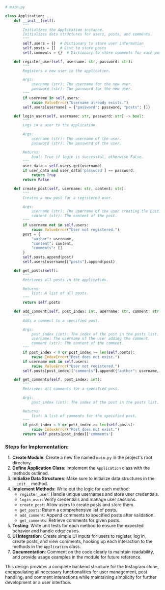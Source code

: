 ```python
# main.py

class Application:
    def __init__(self):
        """
        Initializes the Application instance.
        Initializes data structures for users, posts, and comments.
        """
        self.users = {}  # Dictionary to store user information
        self.posts = []  # List to store posts
        self.comments = {}  # Dictionary to store comments for each post

    def register_user(self, username: str, password: str):
        """
        Registers a new user in the application.

        Args:
            username (str): The username for the new user.
            password (str): The password for the new user.
        """
        if username in self.users:
            raise ValueError("Username already exists.")
        self.users[username] = {"password": password, "posts": []}

    def login_user(self, username: str, password: str) -> bool:
        """
        Logs in a user to the application.

        Args:
            username (str): The username of the user.
            password (str): The password of the user.

        Returns:
            bool: True if login is successful, otherwise False.
        """
        user_data = self.users.get(username)
        if user_data and user_data['password'] == password:
            return True
        return False

    def create_post(self, username: str, content: str):
        """
        Creates a new post for a registered user.

        Args:
            username (str): The username of the user creating the post.
            content (str): The content of the post.
        """
        if username not in self.users:
            raise ValueError("User not registered.")
        post = {
            "author": username,
            "content": content,
            "comments": []
        }
        self.posts.append(post)
        self.users[username]["posts"].append(post)

    def get_posts(self):
        """
        Retrieves all posts in the application.

        Returns:
            list: A list of all posts.
        """
        return self.posts

    def add_comment(self, post_index: int, username: str, comment: str):
        """
        Adds a comment to a specified post.

        Args:
            post_index (int): The index of the post in the posts list.
            username: The username of the user adding the comment.
            comment (str): The content of the comment.
        """
        if post_index < 0 or post_index >= len(self.posts):
            raise IndexError("Post does not exist.")
        if username not in self.users:
            raise ValueError("User not registered.")
        self.posts[post_index]["comments"].append({"author": username, "comment": comment})

    def get_comments(self, post_index: int):
        """
        Retrieves all comments for a specified post.

        Args:
            post_index (int): The index of the post in the posts list.

        Returns:
            list: A list of comments for the specified post.
        """
        if post_index < 0 or post_index >= len(self.posts):
            raise IndexError("Post does not exist.")
        return self.posts[post_index]['comments']
```

### Steps for Implementation:
1. **Create Module**: Create a new file named `main.py` in the project's root directory.
2. **Define Application Class**: Implement the `Application` class with the methods outlined.
3. **Initialize Data Structures**: Make sure to initialize data structures in the `__init__` method.
4. **Implement Methods**: Write out the logic for each method:
   - `register_user`: Handle unique usernames and store user credentials.
   - `login_user`: Verify credentials and manage user sessions.
   - `create_post`: Allow users to create posts and store them.
   - `get_posts`: Return a comprehensive list of posts.
   - `add_comment`: Append comments to specified posts after validation.
   - `get_comments`: Retrieve comments for given posts.
5. **Testing**: Write unit tests for each method to ensure the expected behavior and handle edge cases.
6. **UI Integration**: Create simple UI inputs for users to register, log in, create posts, and view comments, hooking up each interaction to the methods in the `Application` class. 
7. **Documentation**: Comment on the code clearly to maintain readability, and provide usage examples in the module for future reference. 

This design provides a complete backend structure for the Instagram clone, encapsulating all necessary functionalities for user management, post handling, and comment interactions while maintaining simplicity for further development or a user interface.